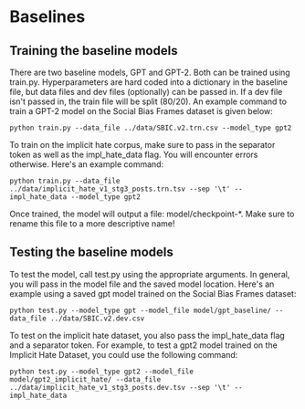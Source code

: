 # Baselines

## Training the baseline models

There are two baseline models, GPT and GPT-2. Both can be trained using train.py. Hyperparameters are hard coded into a dictionary in the baseline file, 
but data files and dev files (optionally) can be passed in. If a dev file isn't passed in, the train file will be split (80/20). An example command to 
train a GPT-2 model on the Social Bias Frames dataset is given below:

```
python train.py --data_file ../data/SBIC.v2.trn.csv --model_type gpt2
```

To train on the implicit hate corpus, make sure to pass in the separator token as well as the impl_hate_data flag. You will encounter errors otherwise. 
Here's an example command:

```
python train.py --data_file ../data/implicit_hate_v1_stg3_posts.trn.tsv --sep '\t' --impl_hate_data --model_type gpt2
```

Once trained, the model will output a file: model/checkpoint-*. Make sure to rename this file to a more descriptive name!

## Testing the baseline models
To test the model, call test.py using the appropriate arguments. In general, you will pass in the model file and the saved model location. Here's an example using a saved gpt model trained on the Social Bias Frames dataset:

```
python test.py --model_type gpt --model_file model/gpt_baseline/ --data_file ../data/SBIC.v2.dev.csv
```

To test on the implicit hate dataset, you also pass the impl_hate_data flag and a separator token. For example, to test a gpt2 model trained on the 
Implicit Hate Dataset, you could use the following command:

```
python test.py --model_type gpt2 --model_file model/gpt2_implicit_hate/ --data_file ../data/implicit_hate_v1_stg3_posts.dev.tsv --sep '\t' --impl_hate_data
```

